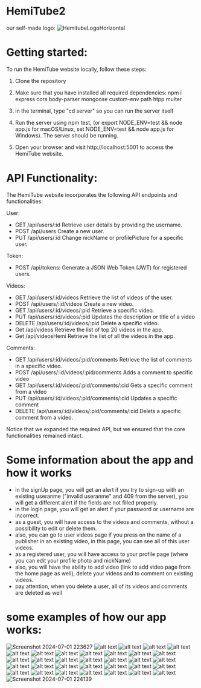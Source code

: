 # HemiTube2
our self-made logo:
![HemitubeLogoHorizontal](https://github.com/ArielGolanski/HemiTube2/assets/170665000/815d8c61-4e42-4ad7-9559-4309ca1bc596)


# Getting started:
To run the HemiTube website locally, follow these steps:

1. Clone the repository

2. Make sure that you have installed all required dependencies: npm i express cors body-parser mongoose custom-env path htpp multer

3. in the terminal, type "cd server" so you can run the server itself

4. Run the server using npm test, (or export NODE_ENV=test && node app.js for macOS/Linux, set NODE_ENV=test && node app.js for Windows). The server should be running.

5. Open your browser and visit http://localhost:5001 to access the HemiTube website.

# API Functionality:
The HemiTube website incorporates the following API endpoints and functionalities:

User:

- GET /api/users/:id Retrieve user details by providing the username.
- POST /api/users Create a new user.
- PUT /api/users/:id Change nickName or profilePicture for a specific user.
  
Token:
- POST /api/tokens: Generate a JSON Web Token (JWT) for registered users.
  
Videos:
- GET /api/users/:id/videos Retrieve the list of videos of the user.
- POST /api/users/:id/videos Create a new video.
- GET /api/users/:id/videos/:pid Retrieve a specific video.
- PUT /api/users/:id/videos/:pid Updates the description or title of a video
- DELETE /api/users/:id/videos/:pid Delete a specific video.
- Get /api/videos Retrieve the list of top 20 videos in the app.
- Get /api/videosHemi Retrieve the list of all the videos in the app.

Comments:

- GET /api/users/:id/videos/:pid/comments Retrieve the list of comments in a specific video.
- POST /api/users/:id/videos/:pid/comments Adds a comment to specific video
- GET /api/users/:id/videos/:pid/comments/:cid Gets a specific comment from a video
- PUT /api/users/:id/videos/:pid/comments/:cid Updates a specific comment
- DELETE /api/users/:id/videos/:pid/comments/:cid Delets a specific comment from a video.
  

Notice that we expanded the required API, but we ensured that the core functionalities remained intact.

# Some information about the app and how it works 

- in the signUp page, you will get an alert if you try to sign-up with an existing useranme ("invalid useranme" and 409 from the server),
   you will get a different alert if the fields are not filled properly.
- in the login page, you will get an alert if your password or username are incorrect.
- as a guest, you will have access to the videos and comments, without a possibility to edit or delete them.
- also, you can go to user videos page if you press on the name of a publisher in an existing video, in this page, you can see all of this user videos.
- as a registered user, you will have access to your profile page (where you can edit your profile photo and nickName)
- also, you will have the ability to add video (link to add video page from the home page as well), delete your videos and to comment on existing videos.
- pay attention, when you delete a user, all of its videos and comments are deleted as well

# some examples of how our app works:

![Screenshot 2024-07-01 223627](https://github.com/ArielGolanski/HemiTube2/assets/170665000/bd123514-1a47-4584-9058-592d0b3ba70b)
![alt text](<Screenshot 2024-07-01 195110.png>) ![alt text](<Screenshot 2024-07-01 173437.png>) ![alt text](<Screenshot 2024-07-01 193542.png>) ![alt text](<Screenshot 2024-07-01 193633.png>) ![alt text](<Screenshot 2024-07-01 193700.png>) ![alt text](<Screenshot 2024-07-01 193712.png>) ![alt text](<Screenshot 2024-07-01 193746.png>) ![alt text](<Screenshot 2024-07-01 193759.png>) ![alt text](<Screenshot 2024-07-01 193822.png>) ![alt text](<Screenshot 2024-07-01 194203.png>) ![alt text](<Screenshot 2024-07-01 194215.png>) ![alt text](<Screenshot 2024-07-01 194226.png>) ![alt text](<Screenshot 2024-07-01 194305.png>) ![alt text](<Screenshot 2024-07-01 194333.png>) ![alt text](<Screenshot 2024-07-01 194359.png>) ![alt text](<Screenshot 2024-07-01 194415.png>) ![alt text](<Screenshot 2024-07-01 194435.png>) ![alt text](<Screenshot 2024-07-01 194446.png>) ![alt text](<Screenshot 2024-07-01 194517.png>) ![alt text](<Screenshot 2024-07-01 194530.png>) ![alt text](<Screenshot 2024-07-01 194632.png>) ![alt text](<Screenshot 2024-07-01 194646.png>) ![alt text](<Screenshot 2024-07-01 194700.png>) ![alt text](<Screenshot 2024-07-01 194716.png>) ![alt text](<Screenshot 2024-07-01 194743.png>) ![alt text](<Screenshot 2024-07-01 194758.png>) ![alt text](<Screenshot 2024-07-01 194819.png>) ![alt text](<Screenshot 2024-07-01 194830.png>) ![alt text](<Screenshot 2024-07-01 194841.png>) ![alt text](<Screenshot 2024-07-01 194953.png>) ![alt text](<Screenshot 2024-07-01 195031.png>) ![alt text](<Screenshot 2024-07-01 195052.png>) ![Screenshot 2024-07-01 224139](https://github.com/ArielGolanski/HemiTube2/assets/170665000/1594021b-b3c7-4426-aabe-dd123482d5fd)


